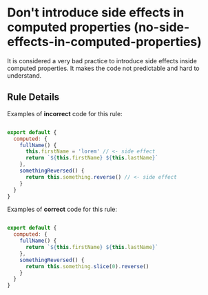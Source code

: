 # Don't introduce side effects in computed properties (no-side-effects-in-computed-properties)

It is considered a very bad practice to introduce side effects inside computed properties. It makes the code not predictable and hard to understand.


## Rule Details

Examples of **incorrect** code for this rule:

```js

export default {
  computed: {
    fullName() {
      this.firstName = 'lorem' // <- side effect
      return `${this.firstName} ${this.lastName}`
    },
    somethingReversed() {
      return this.something.reverse() // <- side effect
    }
  }
}

```

Examples of **correct** code for this rule:

```js

export default {
  computed: {
    fullName() {
      return `${this.firstName} ${this.lastName}`
    },
    somethingReversed() {
      return this.something.slice(0).reverse()
    }
  }
}

```
